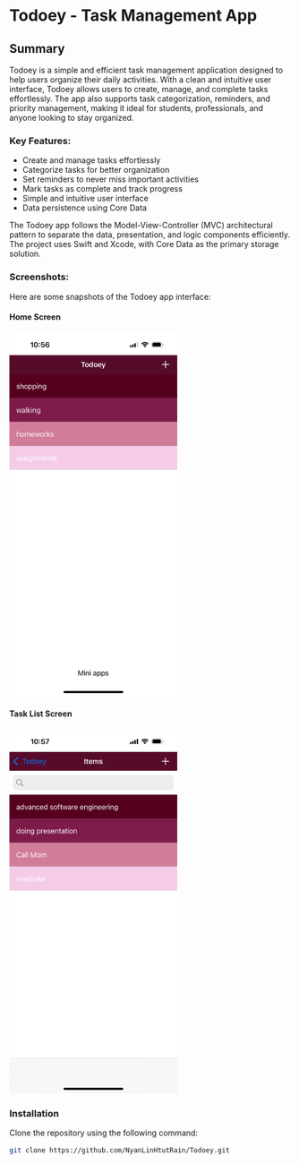 # Todoey - Task Management App  

## Summary  
Todoey is a simple and efficient task management application designed to help users organize their daily activities. With a clean and intuitive user interface, Todoey allows users to create, manage, and complete tasks effortlessly. The app also supports task categorization, reminders, and priority management, making it ideal for students, professionals, and anyone looking to stay organized.  

### Key Features:  
- Create and manage tasks effortlessly  
- Categorize tasks for better organization  
- Set reminders to never miss important activities  
- Mark tasks as complete and track progress  
- Simple and intuitive user interface  
- Data persistence using Core Data  

The Todoey app follows the Model-View-Controller (MVC) architectural pattern to separate the data, presentation, and logic components efficiently. The project uses Swift and Xcode, with Core Data as the primary storage solution.  

### Screenshots:  
Here are some snapshots of the Todoey app interface:  

#### Home Screen  
<img src="./images/home_screen.jpeg" alt="Home Screen" width="300">  

#### Task List Screen  
<img src="./images/task_list_screen.jpeg" alt="Task List Screen" width="300">  

### Installation  
Clone the repository using the following command:  
```bash  
git clone https://github.com/NyanLinHtutRain/Todoey.git  
